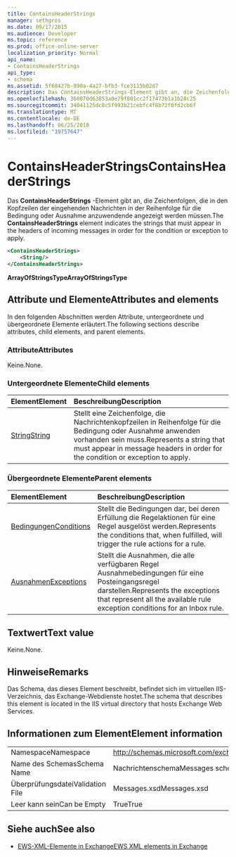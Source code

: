 ```yaml
---
title: ContainsHeaderStrings
manager: sethgros
ms.date: 09/17/2015
ms.audience: Developer
ms.topic: reference
ms.prod: office-online-server
localization_priority: Normal
api_name:
- ContainsHeaderStrings
api_type:
- schema
ms.assetid: 5f68427b-990a-4a27-bfb3-fce3115b02d7
description: Das ContainsHeaderStrings-Element gibt an, die Zeichenfolgen, die in den Kopfzeilen der eingehenden Nachrichten in der Reihenfolge für die Bedingung oder Ausnahme anzuwendende angezeigt werden müssen.
ms.openlocfilehash: 360870d63853a0e79f801cc2f17473b1a1b28c25
ms.sourcegitcommit: 34041125dc8c5f993b21cebfc4f8b72f0fd2cb6f
ms.translationtype: MT
ms.contentlocale: de-DE
ms.lasthandoff: 06/25/2018
ms.locfileid: "19757647"
---
```

# <a name="containsheaderstrings"></a><span data-ttu-id="5c8ce-103">ContainsHeaderStrings</span><span class="sxs-lookup"><span data-stu-id="5c8ce-103">ContainsHeaderStrings</span></span>

<span data-ttu-id="5c8ce-104">Das **ContainsHeaderStrings** -Element gibt an, die Zeichenfolgen, die in den Kopfzeilen der eingehenden Nachrichten in der Reihenfolge für die Bedingung oder Ausnahme anzuwendende angezeigt werden müssen.</span><span class="sxs-lookup"><span data-stu-id="5c8ce-104">The **ContainsHeaderStrings** element indicates the strings that must appear in the headers of incoming messages in order for the condition or exception to apply.</span></span> 
  
```XML
<ContainsHeaderStrings>
    <String/>
</ContainsHeaderStrings>
```

 <span data-ttu-id="5c8ce-105">**ArrayOfStringsType**</span><span class="sxs-lookup"><span data-stu-id="5c8ce-105">**ArrayOfStringsType**</span></span>
## <a name="attributes-and-elements"></a><span data-ttu-id="5c8ce-106">Attribute und Elemente</span><span class="sxs-lookup"><span data-stu-id="5c8ce-106">Attributes and elements</span></span>

<span data-ttu-id="5c8ce-107">In den folgenden Abschnitten werden Attribute, untergeordnete und übergeordnete Elemente erläutert.</span><span class="sxs-lookup"><span data-stu-id="5c8ce-107">The following sections describe attributes, child elements, and parent elements.</span></span>
  
### <a name="attributes"></a><span data-ttu-id="5c8ce-108">Attribute</span><span class="sxs-lookup"><span data-stu-id="5c8ce-108">Attributes</span></span>

<span data-ttu-id="5c8ce-109">Keine.</span><span class="sxs-lookup"><span data-stu-id="5c8ce-109">None.</span></span>
  
### <a name="child-elements"></a><span data-ttu-id="5c8ce-110">Untergeordnete Elemente</span><span class="sxs-lookup"><span data-stu-id="5c8ce-110">Child elements</span></span>

|<span data-ttu-id="5c8ce-111">**Element**</span><span class="sxs-lookup"><span data-stu-id="5c8ce-111">**Element**</span></span>|<span data-ttu-id="5c8ce-112">**Beschreibung**</span><span class="sxs-lookup"><span data-stu-id="5c8ce-112">**Description**</span></span>|
|:-----|:-----|
|[<span data-ttu-id="5c8ce-113">String</span><span class="sxs-lookup"><span data-stu-id="5c8ce-113">String</span></span>](string.md) <br/> |<span data-ttu-id="5c8ce-114">Stellt eine Zeichenfolge, die Nachrichtenkopfzeilen in Reihenfolge für die Bedingung oder Ausnahme anwenden vorhanden sein muss.</span><span class="sxs-lookup"><span data-stu-id="5c8ce-114">Represents a string that must appear in message headers in order for the condition or exception to apply.</span></span>  <br/> |
   
### <a name="parent-elements"></a><span data-ttu-id="5c8ce-115">Übergeordnete Elemente</span><span class="sxs-lookup"><span data-stu-id="5c8ce-115">Parent elements</span></span>

|<span data-ttu-id="5c8ce-116">**Element**</span><span class="sxs-lookup"><span data-stu-id="5c8ce-116">**Element**</span></span>|<span data-ttu-id="5c8ce-117">**Beschreibung**</span><span class="sxs-lookup"><span data-stu-id="5c8ce-117">**Description**</span></span>|
|:-----|:-----|
|[<span data-ttu-id="5c8ce-118">Bedingungen</span><span class="sxs-lookup"><span data-stu-id="5c8ce-118">Conditions</span></span>](conditions.md) <br/> |<span data-ttu-id="5c8ce-119">Stellt die Bedingungen dar, bei deren Erfüllung die Regelaktionen für eine Regel ausgelöst werden.</span><span class="sxs-lookup"><span data-stu-id="5c8ce-119">Represents the conditions that, when fulfilled, will trigger the rule actions for a rule.</span></span>  <br/> |
|[<span data-ttu-id="5c8ce-120">Ausnahmen</span><span class="sxs-lookup"><span data-stu-id="5c8ce-120">Exceptions</span></span>](exceptions.md) <br/> |<span data-ttu-id="5c8ce-121">Stellt die Ausnahmen, die alle verfügbaren Regel Ausnahmebedingungen für eine Posteingangsregel darstellen.</span><span class="sxs-lookup"><span data-stu-id="5c8ce-121">Represents the exceptions that represent all the available rule exception conditions for an Inbox rule.</span></span>  <br/> |
   
## <a name="text-value"></a><span data-ttu-id="5c8ce-122">Textwert</span><span class="sxs-lookup"><span data-stu-id="5c8ce-122">Text value</span></span>

<span data-ttu-id="5c8ce-123">Keine.</span><span class="sxs-lookup"><span data-stu-id="5c8ce-123">None.</span></span>
  
## <a name="remarks"></a><span data-ttu-id="5c8ce-124">Hinweise</span><span class="sxs-lookup"><span data-stu-id="5c8ce-124">Remarks</span></span>

<span data-ttu-id="5c8ce-125">Das Schema, das dieses Element beschreibt, befindet sich im virtuellen IIS-Verzeichnis, das Exchange-Webdienste hostet.</span><span class="sxs-lookup"><span data-stu-id="5c8ce-125">The schema that describes this element is located in the IIS virtual directory that hosts Exchange Web Services.</span></span>
  
## <a name="element-information"></a><span data-ttu-id="5c8ce-126">Informationen zum Element</span><span class="sxs-lookup"><span data-stu-id="5c8ce-126">Element information</span></span>

|||
|:-----|:-----|
|<span data-ttu-id="5c8ce-127">Namespace</span><span class="sxs-lookup"><span data-stu-id="5c8ce-127">Namespace</span></span>  <br/> |http://schemas.microsoft.com/exchange/services/2006/messages  <br/> |
|<span data-ttu-id="5c8ce-128">Name des Schemas</span><span class="sxs-lookup"><span data-stu-id="5c8ce-128">Schema Name</span></span>  <br/> |<span data-ttu-id="5c8ce-129">Nachrichtenschema</span><span class="sxs-lookup"><span data-stu-id="5c8ce-129">Messages schema</span></span>  <br/> |
|<span data-ttu-id="5c8ce-130">Überprüfungsdatei</span><span class="sxs-lookup"><span data-stu-id="5c8ce-130">Validation File</span></span>  <br/> |<span data-ttu-id="5c8ce-131">Messages.xsd</span><span class="sxs-lookup"><span data-stu-id="5c8ce-131">Messages.xsd</span></span>  <br/> |
|<span data-ttu-id="5c8ce-132">Leer kann sein</span><span class="sxs-lookup"><span data-stu-id="5c8ce-132">Can be Empty</span></span>  <br/> |<span data-ttu-id="5c8ce-133">True</span><span class="sxs-lookup"><span data-stu-id="5c8ce-133">True</span></span>  <br/> |
   
## <a name="see-also"></a><span data-ttu-id="5c8ce-134">Siehe auch</span><span class="sxs-lookup"><span data-stu-id="5c8ce-134">See also</span></span>



- [<span data-ttu-id="5c8ce-135">EWS-XML-Elemente in Exchange</span><span class="sxs-lookup"><span data-stu-id="5c8ce-135">EWS XML elements in Exchange</span></span>](ews-xml-elements-in-exchange.md)

